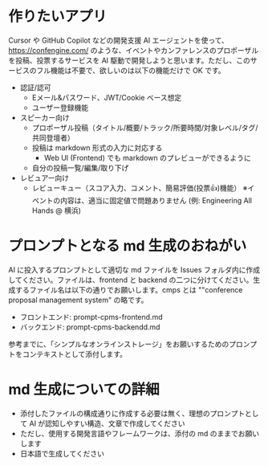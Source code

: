 # 作りたいアプリ
Cursor や GitHub Copilot などの開発支援 AI エージェントを使って、https://confengine.com/ のような、イベントやカンファレンスのプロポーザルを投稿、投票するサービスを AI 駆動で開発しようと思います。ただし、このサービスのフル機能は不要で、欲しいのは以下の機能だけで OK です。 
- 認証/認可
  - Eメール&パスワード、JWT/Cookie ベース想定
  - ユーザー登録機能
- スピーカー向け
  - プロポーザル投稿（タイトル/概要/トラック/所要時間/対象レベル/タグ/共同登壇者）
  - 投稿は markdown 形式の入力に対応する
    - Web UI (Frontend) でも markdown のプレビューができるように
  - 自分の投稿一覧/編集/取り下げ 
- レビュアー向け
  - レビューキュー（スコア入力、コメント、簡易評価(投票👍)機能）
※イベントの内容は、適当に固定値で問題ありません (例: Engineering All Hands @ 横浜) 

# プロンプトとなる md 生成のおねがい
AI に投入するプロンプトとして適切な md ファイルを Issues フォルダ内に作成してください。ファイルは、frontend と backend の二つに分けてください。生成するファイル名は以下の通りでお願いします。cmps とは ""conference proposal management system" の略です。
- フロントエンド: prompt-cpms-frontend.md
- バックエンド: prompt-cpms-backendd.md

参考までに、「シンプルなオンラインストレージ」をお願いするためのプロンプトをコンテキストとして添付します。 

# md 生成についての詳細
- 添付したファイルの構成通りに作成する必要は無く、理想のプロンプトとして AI が認知しやすい構造、文章で作成してください
- ただし、使用する開発言語やフレームワークは、添付の md のままでお願いします
- 日本語で生成してください